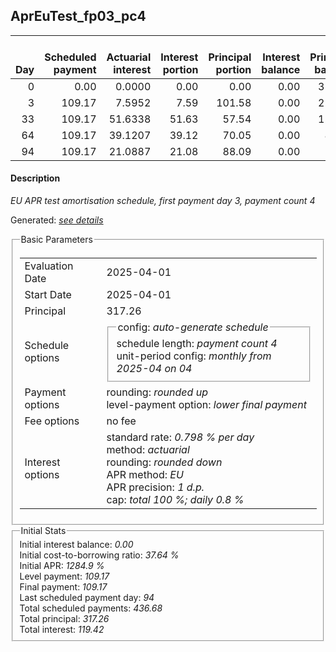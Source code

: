 <h2>AprEuTest_fp03_pc4</h2>
<table>
    <thead style="vertical-align: bottom;">
        <th style="text-align: right;">Day</th>
        <th style="text-align: right;">Scheduled payment</th>
        <th style="text-align: right;">Actuarial interest</th>
        <th style="text-align: right;">Interest portion</th>
        <th style="text-align: right;">Principal portion</th>
        <th style="text-align: right;">Interest balance</th>
        <th style="text-align: right;">Principal balance</th>
        <th style="text-align: right;">Total actuarial interest</th>
        <th style="text-align: right;">Total interest</th>
        <th style="text-align: right;">Total principal</th>
    </thead>
    <tr style="text-align: right;">
        <td class="ci00">0</td>
        <td class="ci01" style="white-space: nowrap;">0.00</td>
        <td class="ci02">0.0000</td>
        <td class="ci03">0.00</td>
        <td class="ci04">0.00</td>
        <td class="ci05">0.00</td>
        <td class="ci06">317.26</td>
        <td class="ci07">0.0000</td>
        <td class="ci08">0.00</td>
        <td class="ci09">0.00</td>
    </tr>
    <tr style="text-align: right;">
        <td class="ci00">3</td>
        <td class="ci01" style="white-space: nowrap;">109.17</td>
        <td class="ci02">7.5952</td>
        <td class="ci03">7.59</td>
        <td class="ci04">101.58</td>
        <td class="ci05">0.00</td>
        <td class="ci06">215.68</td>
        <td class="ci07">7.5952</td>
        <td class="ci08">7.59</td>
        <td class="ci09">101.58</td>
    </tr>
    <tr style="text-align: right;">
        <td class="ci00">33</td>
        <td class="ci01" style="white-space: nowrap;">109.17</td>
        <td class="ci02">51.6338</td>
        <td class="ci03">51.63</td>
        <td class="ci04">57.54</td>
        <td class="ci05">0.00</td>
        <td class="ci06">158.14</td>
        <td class="ci07">59.2290</td>
        <td class="ci08">59.22</td>
        <td class="ci09">159.12</td>
    </tr>
    <tr style="text-align: right;">
        <td class="ci00">64</td>
        <td class="ci01" style="white-space: nowrap;">109.17</td>
        <td class="ci02">39.1207</td>
        <td class="ci03">39.12</td>
        <td class="ci04">70.05</td>
        <td class="ci05">0.00</td>
        <td class="ci06">88.09</td>
        <td class="ci07">98.3497</td>
        <td class="ci08">98.34</td>
        <td class="ci09">229.17</td>
    </tr>
    <tr style="text-align: right;">
        <td class="ci00">94</td>
        <td class="ci01" style="white-space: nowrap;">109.17</td>
        <td class="ci02">21.0887</td>
        <td class="ci03">21.08</td>
        <td class="ci04">88.09</td>
        <td class="ci05">0.00</td>
        <td class="ci06">0.00</td>
        <td class="ci07">119.4384</td>
        <td class="ci08">119.42</td>
        <td class="ci09">317.26</td>
    </tr>
</table>
<h4>Description</h4>
<p><i>EU APR test amortisation schedule, first payment day 3, payment count 4</i></p>
<p>Generated: <i><a href="../GeneratedDate.html">see details</a></i></p>
<fieldset><legend>Basic Parameters</legend>
<table>
    <tr>
        <td>Evaluation Date</td>
        <td>2025-04-01</td>
    </tr>
    <tr>
        <td>Start Date</td>
        <td>2025-04-01</td>
    </tr>
    <tr>
        <td>Principal</td>
        <td>317.26</td>
    </tr>
    <tr>
        <td>Schedule options</td>
        <td>
            <fieldset>
                <legend>config: <i>auto-generate schedule</i></legend>
                <div>schedule length: <i><i>payment count</i> 4</i></div>
                <div>unit-period config: <i>monthly from 2025-04 on 04</i></div>
            </fieldset>
        </td>
    </tr>
    <tr>
        <td>Payment options</td>
        <td>
            <div>
                <div>rounding: <i>rounded up</i></div>
                <div>level-payment option: <i>lower&nbsp;final&nbsp;payment</i></div>
            </div>
        </td>
    </tr>
    <tr>
        <td>Fee options</td>
        <td>no fee
        </td>
    </tr>
    <tr>
        <td>Interest options</td>
        <td>
            <div>
                <div>standard rate: <i>0.798 % per day</i></div>
                <div>method: <i>actuarial</i></div>
                <div>rounding: <i>rounded down</i></div>
                <div>APR method: <i>EU</i></div>
                <div>APR precision: <i>1 d.p.</i></div>
                <div>cap: <i>total 100 %; daily 0.8 %</div>
            </div>
        </td>
    </tr>
</table></fieldset>
<fieldset><legend>Initial Stats</legend>
<div>
    <div>Initial interest balance: <i>0.00</i></div>
    <div>Initial cost-to-borrowing ratio: <i>37.64 %</i></div>
    <div>Initial APR: <i>1284.9 %</i></div>
    <div>Level payment: <i>109.17</i></div>
    <div>Final payment: <i>109.17</i></div>
    <div>Last scheduled payment day: <i>94</i></div>
    <div>Total scheduled payments: <i>436.68</i></div>
    <div>Total principal: <i>317.26</i></div>
    <div>Total interest: <i>119.42</i></div>
</div></fieldset>